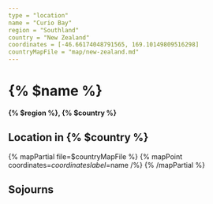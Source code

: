 ```yaml
---
type = "location"
name = "Curio Bay"
region = "Southland"
country = "New Zealand"
coordinates = [-46.66174048791565, 169.10149809516298]
countryMapFile = "map/new-zealand.md"
---
```


# {% $name %}

**{% $region %}, {% $country %}**

## Location in {% $country %}

{% mapPartial file=$countryMapFile %}
  {% mapPoint coordinates=$coordinates label=$name /%}
{% /mapPartial %}

## Sojourns
